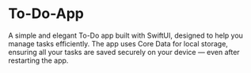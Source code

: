 # To-Do-App
A simple and elegant To-Do app built with SwiftUI, designed to help you manage tasks efficiently. The app uses Core Data for local storage, ensuring all your tasks are saved securely on your device — even after restarting the app.
